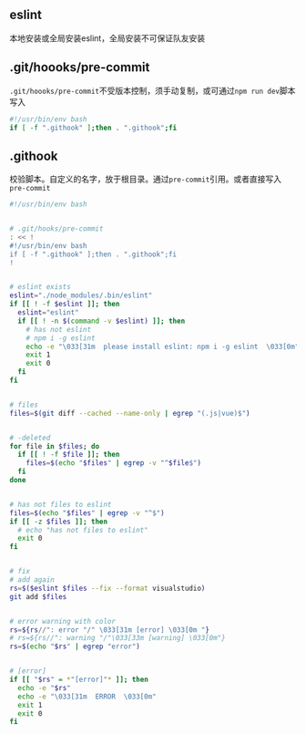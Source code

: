 ## eslint
本地安装或全局安装eslint，全局安装不可保证队友安装

## .git/hoooks/pre-commit
`.git/hoooks/pre-commit`不受版本控制，须手动复制，或可通过`npm run dev`脚本写入
```bash
#!/usr/bin/env bash
if [ -f ".githook" ];then . ".githook";fi
```

## .githook
校验脚本。自定义的名字，放于根目录。通过`pre-commit`引用。或者直接写入`pre-commit`
```bash
#!/usr/bin/env bash


# .git/hooks/pre-commit
: << !
#!/usr/bin/env bash
if [ -f ".githook" ];then . ".githook";fi
!


# eslint exists
eslint="./node_modules/.bin/eslint"
if [[ ! -f $eslint ]]; then
  eslint="eslint"
  if [[ ! -n $(command -v $eslint) ]]; then
    # has not eslint
    # npm i -g eslint
    echo -e "\033[31m  please install eslint: npm i -g eslint  \033[0m"
    exit 1
    exit 0
  fi
fi


# files
files=$(git diff --cached --name-only | egrep "(.js|vue)$")


# -deleted
for file in $files; do
  if [[ ! -f $file ]]; then
    files=$(echo "$files" | egrep -v "^$file$")
  fi
done


# has not files to eslint
files=$(echo "$files" | egrep -v "^$")
if [[ -z $files ]]; then
  # echo "has not files to eslint"
  exit 0
fi


# fix
# add again
rs=$($eslint $files --fix --format visualstudio)
git add $files


# error warning with color
rs=${rs//": error "/" \033[31m [error] \033[0m "}
# rs=${rs//": warning "/"\033[33m [warning] \033[0m"}
rs=$(echo "$rs" | egrep "error")


# [error]
if [[ "$rs" = *"[error]"* ]]; then
  echo -e "$rs"
  echo -e "\033[31m  ERROR  \033[0m"
  exit 1
  exit 0
fi

```
